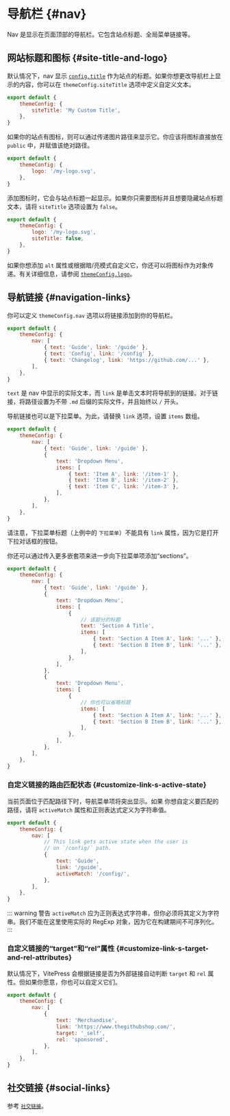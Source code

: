 # 导航栏 {#nav}

Nav 是显示在页面顶部的导航栏。它包含站点标题、全局菜单链接等。

## 网站标题和图标 {#site-title-and-logo}

默认情况下，nav 显示 [`config.title`](./site-config#title) 作为站点的标题。如果你想更改导航栏上显示的内容，你可以在 `themeConfig.siteTitle` 选项中定义自定义文本。

```js
export default {
	themeConfig: {
		siteTitle: 'My Custom Title',
	},
}
```

如果你的站点有图标，则可以通过传递图片路径来显示它。你应该将图标直接放在 `public` 中，并赋值该绝对路径。

```js
export default {
	themeConfig: {
		logo: '/my-logo.svg',
	},
}
```

添加图标时，它会与站点标题一起显示。如果你只需要图标并且想要隐藏站点标题文本，请将 `siteTitle` 选项设置为 `false`。

```js
export default {
	themeConfig: {
		logo: '/my-logo.svg',
		siteTitle: false,
	},
}
```

如果你想添加 `alt` 属性或根据暗/亮模式自定义它，你还可以将图标作为对象传递。有关详细信息，请参阅 [`themeConfig.logo`](./default-theme-config#logo)。

## 导航链接 {#navigation-links}

你可以定义 `themeConfig.nav` 选项以将链接添加到你的导航栏。

```js
export default {
	themeConfig: {
		nav: [
			{ text: 'Guide', link: '/guide' },
			{ text: 'Config', link: '/config' },
			{ text: 'Changelog', link: 'https://github.com/...' },
		],
	},
}
```

`text` 是 nav 中显示的实际文本，而 `link` 是单击文本时将导航到的链接。对于链接，将路径设置为不带 `.md` 后缀的实际文件，并且始终以 `/` 开头。

导航链接也可以是下拉菜单。为此，请替换 `link` 选项，设置 `items` 数组。

```js
export default {
	themeConfig: {
		nav: [
			{ text: 'Guide', link: '/guide' },
			{
				text: 'Dropdown Menu',
				items: [
					{ text: 'Item A', link: '/item-1' },
					{ text: 'Item B', link: '/item-2' },
					{ text: 'Item C', link: '/item-3' },
				],
			},
		],
	},
}
```

请注意，下拉菜单标题（上例中的 `下拉菜单`）不能具有 `link` 属性，因为它是打开下拉对话框的按钮。

你还可以通过传入更多嵌套项来进一步向下拉菜单项添加“sections”。

```js
export default {
	themeConfig: {
		nav: [
			{ text: 'Guide', link: '/guide' },
			{
				text: 'Dropdown Menu',
				items: [
					{
						// 该部分的标题
						text: 'Section A Title',
						items: [
							{ text: 'Section A Item A', link: '...' },
							{ text: 'Section B Item B', link: '...' },
						],
					},
				],
			},
			{
				text: 'Dropdown Menu',
				items: [
					{
						// 你也可以省略标题
						items: [
							{ text: 'Section A Item A', link: '...' },
							{ text: 'Section B Item B', link: '...' },
						],
					},
				],
			},
		],
	},
}
```

### 自定义链接的路由匹配状态 {#customize-link-s-active-state}

当前页面位于匹配路径下时，导航菜单项将突出显示。如果 你想自定义要匹配的路径，请将 `activeMatch` 属性和正则表达式定义为字符串值。

```js
export default {
	themeConfig: {
		nav: [
			// This link gets active state when the user is
			// on `/config/` path.
			{
				text: 'Guide',
				link: '/guide',
				activeMatch: '/config/',
			},
		],
	},
}
```

::: warning 警告
`activeMatch` 应为正则表达式字符串，但你必须将其定义为字符串。我们不能在这里使用实际的 RegExp 对象，因为它在构建期间不可序列化。
:::

### 自定义链接的“target”和“rel”属性 {#customize-link-s-target-and-rel-attributes}

默认情况下，VitePress 会根据链接是否为外部链接自动判断 `target` 和 `rel` 属性。但如果你愿意，你也可以自定义它们。

```js
export default {
	themeConfig: {
		nav: [
			{
				text: 'Merchandise',
				link: 'https://www.thegithubshop.com/',
				target: '_self',
				rel: 'sponsored',
			},
		],
	},
}
```

## 社交链接 {#social-links}

参考 [`社交链接`](./default-theme-config#sociallinks)。
